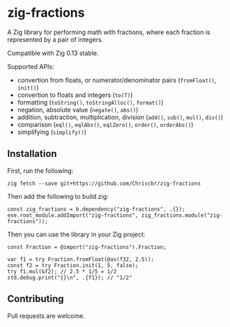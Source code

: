 # zig-fractions

A Zig library for performing math with fractions, where each fraction is represented by a pair of integers.

Compatible with Zig 0.13 stable.

Supported APIs:

- convertion from floats, or numerator/denominator pairs (`fromFloat()`, `init()`)
- convertion to floats and integers (`to(T)`)
- formatting (`toString()`, `toStringAlloc()`, `format()`)
- negation, absolute value (`negate()`, `abs()`)
- addition, subtraction, multiplication, division (`add()`, `sub()`, `mul()`, `div()`)
- comparison (`eql()`, `eqlAbs()`, `eqlZero()`, `order()`, `orderAbs()`)
- simplifying (`simplify()`)

## Installation

First, run the following:

```
zig fetch --save git+https://github.com/Chriscbr/zig-fractions
```

Then add the following to build.zig:

```zig
const zig_fractions = b.dependency("zig-fractions", .{});
exe.root_module.addImport("zig-fractions", zig_fractions.module("zig-fractions"));
```

Then you can use the library in your Zig project:

```zig
const Fraction = @import("zig-fractions").Fraction;

var f1 = try Fraction.fromFloat(@as(f32, 2.5));
const f2 = try Fraction.init(1, 5, false);
try f1.mul(&f2); // 2.5 * 1/5 = 1/2
std.debug.print("{}\n", .{f1}); // "1/2"
```

## Contributing

Pull requests are welcome.
